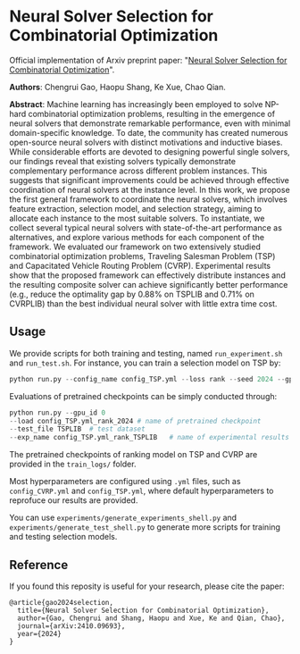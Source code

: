 # Neural Solver Selection for Combinatorial Optimization
Official implementation of Arxiv preprint paper: "[Neural Solver Selection for Combinatorial Optimization](https://arxiv.org/pdf/2410.09693v1)".

**Authors**: Chengrui Gao, Haopu Shang, Ke Xue, Chao Qian. 

**Abstract**: Machine learning has increasingly been employed to solve NP-hard combinatorial optimization problems, resulting in the emergence of neural solvers that demonstrate remarkable performance, even with minimal domain-specific knowledge. To date, the community has created numerous open-source neural solvers with distinct motivations and inductive biases. While considerable efforts are devoted to designing powerful single solvers, our findings reveal that existing solvers typically demonstrate complementary performance across different problem instances. This suggests that significant improvements could be achieved through effective coordination of neural solvers at the instance level.
In this work, we propose the first general framework to coordinate the neural solvers, which involves feature extraction, selection model, and selection strategy, aiming to allocate each instance to the most suitable solvers. To instantiate, we collect several typical neural solvers with state-of-the-art performance as alternatives, and explore various methods for each component of the framework. We evaluated our framework on two extensively studied combinatorial optimization problems, Traveling Salesman Problem (TSP) and Capacitated Vehicle Routing Problem (CVRP). Experimental results show that the proposed framework can effectively distribute instances and the resulting composite solver can achieve significantly better performance (e.g., reduce the optimality gap by 0.88\% on TSPLIB and 0.71\% on CVRPLIB) than the best individual neural solver with little extra time cost.


## Usage
We provide scripts for both training and testing, named `run_experiment.sh` and `run_test.sh`. For instance, you can train a selection model on TSP by:

```python
python run.py --config_name config_TSP.yml --loss rank --seed 2024 --gpu_id 0
```
Evaluations of pretrained checkpoints can be simply conducted through:
```python
python run.py --gpu_id 0 
--load config_TSP.yml_rank_2024 # name of pretrained checkpoint
--test_file TSPLIB  # test dataset
--exp_name config_TSP.yml_rank_TSPLIB   # name of experimental results
```
The pretrained checkpoints of ranking model on TSP and CVRP are provided in the `train_logs/` folder. 

Most hyperparameters are configured using `.yml` files, such as `config_CVRP.yml` and `config_TSP.yml`, where default hyperparameters to reprofuce our results are provided. 

You can use `experiments/generate_experiments_shell.py` and `experiments/generate_test_shell.py` to generate more scripts for training and testing selection models. 

## Reference
If you found this reposity is useful for your research, please cite the paper:
```bibtext
@article{gao2024selection,
  title={Neural Solver Selection for Combinatorial Optimization},
  author={Gao, Chengrui and Shang, Haopu and Xue, Ke and Qian, Chao},
  journal={arXiv:2410.09693},
  year={2024}
}
```

